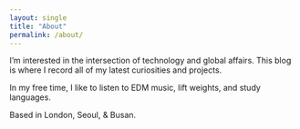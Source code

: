 ```yaml
---
layout: single
title: "About"
permalink: /about/
---
```



I’m interested in the intersection of technology and global affairs. 
This blog is where I record all of my latest curiosities and projects. 

In my free time, I like to listen to EDM music, lift weights, and study languages. 

Based in London, Seoul, & Busan. 

